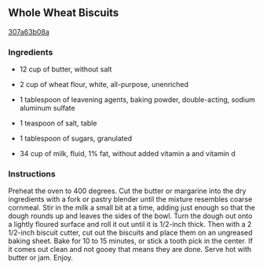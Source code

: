 ## Whole Wheat Biscuits

[307a63b08a](http://www.food.com/recipe/whole-wheat-biscuits-273540)

### Ingredients

 - 12 cup of butter, without salt

 - 2 cup of wheat flour, white, all-purpose, unenriched

 - 1 tablespoon of leavening agents, baking powder, double-acting, sodium aluminum sulfate

 - 1 teaspoon of salt, table

 - 1 tablespoon of sugars, granulated

 - 34 cup of milk, fluid, 1% fat, without added vitamin a and vitamin d

### Instructions

Preheat the oven to 400 degrees. Cut the butter or margarine into the dry ingredients with a fork or pastry blender until the mixture resembles coarse cornmeal. Stir in the milk a small bit at a time, adding just enough so that the dough rounds up and leaves the sides of the bowl. Turn the dough out onto a lightly floured surface and roll it out until it is 1/2-inch thick. Then with a 2 1/2-inch biscuit cutter, cut out the biscuits and place them on an ungreased baking sheet. Bake for 10 to 15 minutes, or stick a tooth pick in the center. If it comes out clean and not gooey that means they are done. Serve hot with butter or jam. Enjoy.